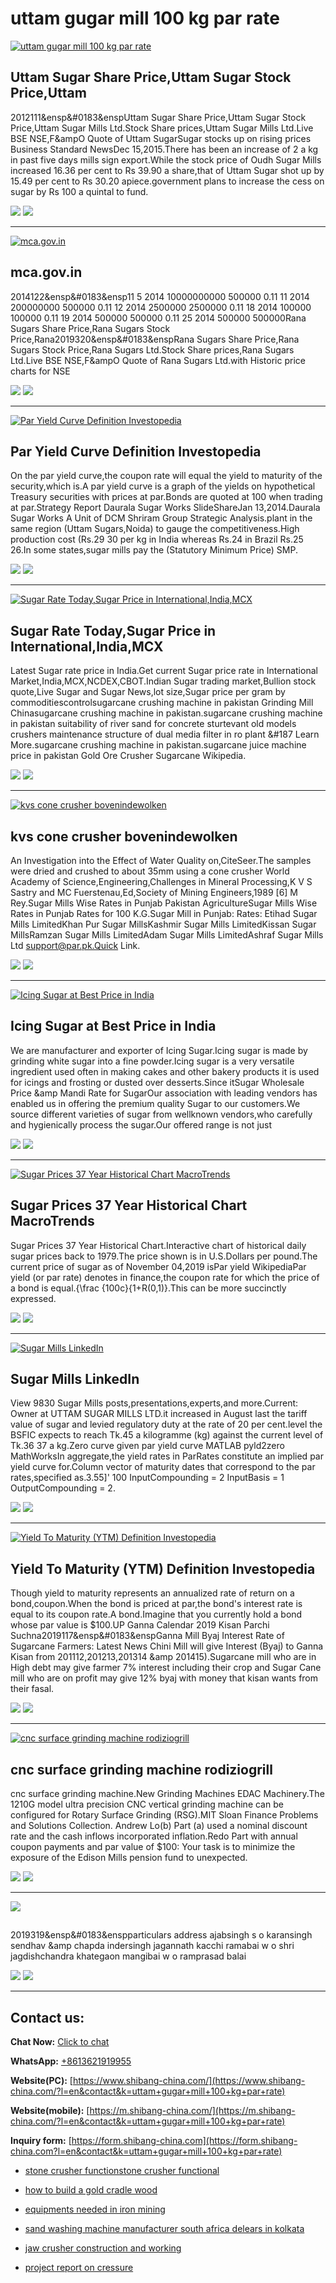 # uttam gugar mill 100 kg par rate

<a href="https://swt.shibang-china.com/?l=en&img&k=uttam+gugar+mill+100+kg+par+rate" target="_blank">![uttam gugar mill 100 kg par rate](http://static.shibang-china.com/all-800x300/1096.jpg)</a>

## Uttam Sugar Share Price,Uttam Sugar Stock Price,Uttam
2012111&ensp&#0183&enspUttam Sugar Share Price,Uttam Sugar Stock Price,Uttam Sugar Mills Ltd.Stock Share prices,Uttam Sugar Mills Ltd.Live BSE NSE,F&ampO Quote of Uttam SugarSugar stocks up on rising prices Business Standard NewsDec 15,2015.There has been an increase of 2 a kg in past five days mills sign export.While the stock price of Oudh Sugar Mills increased 16.36 per cent to Rs 39.90 a share,that of Uttam Sugar shot up by 15.49 per cent to Rs 30.20 apiece.government plans to increase the cess on sugar by Rs 100 a quintal to fund.


<a href="https://whatsapp.shibangsoft.com/WhatsApp.php" target="_blank" title="WhatsApp">![](http://static.shibang-china.com/icon/whatsapp.png)</a> <a href="https://swt.shibang-china.com/?l=en&icon&k=uttam+gugar+mill+100+kg+par+rate" target="_blank">![](http://static.shibang-china.com/icon/chat-en.png)</a>

---

<a href="https://swt.shibang-china.com/?l=en&img&k=uttam+gugar+mill+100+kg+par+rate" target="_blank">![mca.gov.in](http://static.shibang-china.com/all-800x300/480.jpg)</a>

## mca.gov.in
2014122&ensp&#0183&ensp11 5 2014 10000000000 500000 0.11 11 2014 200000000 500000 0.11 12 2014 2500000 2500000 0.11 18 2014 100000 100000 0.11 19 2014 500000 500000 0.11 25 2014 500000 500000Rana Sugars Share Price,Rana Sugars Stock Price,Rana2019320&ensp&#0183&enspRana Sugars Share Price,Rana Sugars Stock Price,Rana Sugars Ltd.Stock Share prices,Rana Sugars Ltd.Live BSE NSE,F&ampO Quote of Rana Sugars Ltd.with Historic price charts for NSE


<a href="https://whatsapp.shibangsoft.com/WhatsApp.php" target="_blank" title="WhatsApp">![](http://static.shibang-china.com/icon/whatsapp.png)</a> <a href="https://swt.shibang-china.com/?l=en&icon&k=uttam+gugar+mill+100+kg+par+rate" target="_blank">![](http://static.shibang-china.com/icon/chat-en.png)</a>

---

<a href="https://swt.shibang-china.com/?l=en&img&k=uttam+gugar+mill+100+kg+par+rate" target="_blank">![Par Yield Curve Definition Investopedia](http://static.shibang-china.com/all-800x300/44.jpg)</a>

## Par Yield Curve Definition Investopedia
On the par yield curve,the coupon rate will equal the yield to maturity of the security,which is.A par yield curve is a graph of the yields on hypothetical Treasury securities with prices at par.Bonds are quoted at 100 when trading at par.Strategy Report Daurala Sugar Works SlideShareJan 13,2014.Daurala Sugar Works A Unit of DCM Shriram Group Strategic Analysis.plant in the same region (Uttam Sugars,Noida) to gauge the competitiveness.High production cost (Rs.29 30 per kg in India whereas Rs.24 in Brazil Rs.25 26.In some states,sugar mills pay the (Statutory Minimum Price) SMP.


<a href="https://whatsapp.shibangsoft.com/WhatsApp.php" target="_blank" title="WhatsApp">![](http://static.shibang-china.com/icon/whatsapp.png)</a> <a href="https://swt.shibang-china.com/?l=en&icon&k=uttam+gugar+mill+100+kg+par+rate" target="_blank">![](http://static.shibang-china.com/icon/chat-en.png)</a>

---

<a href="https://swt.shibang-china.com/?l=en&img&k=uttam+gugar+mill+100+kg+par+rate" target="_blank">![Sugar Rate Today,Sugar Price in International,India,MCX](http://static.shibang-china.com/all-800x300/1037.jpg)</a>

## Sugar Rate Today,Sugar Price in International,India,MCX
Latest Sugar rate price in India.Get current Sugar price rate in International Market,India,MCX,NCDEX,CBOT.Indian Sugar trading market,Bullion stock quote,Live Sugar and Sugar News,lot size,Sugar price per gram by commoditiescontrolsugarcane crushing machine in pakistan Grinding Mill Chinasugarcane crushing machine in pakistan.sugarcane crushing machine in pakistan suitability of river sand for concrete sturtevant old models crushers maintenance structure of dual media filter in ro plant &#187 Learn More.sugarcane crushing machine in pakistan.sugarcane juice machine price in pakistan Gold Ore Crusher Sugarcane Wikipedia.


<a href="https://whatsapp.shibangsoft.com/WhatsApp.php" target="_blank" title="WhatsApp">![](http://static.shibang-china.com/icon/whatsapp.png)</a> <a href="https://swt.shibang-china.com/?l=en&icon&k=uttam+gugar+mill+100+kg+par+rate" target="_blank">![](http://static.shibang-china.com/icon/chat-en.png)</a>

---

<a href="https://swt.shibang-china.com/?l=en&img&k=uttam+gugar+mill+100+kg+par+rate" target="_blank">![kvs cone crusher bovenindewolken](http://static.shibang-china.com/all-800x300/696.jpg)</a>

## kvs cone crusher bovenindewolken
An Investigation into the Effect of Water Quality on,CiteSeer.The samples were dried and crushed to about 35mm using a cone crusher World Academy of Science,Engineering,Challenges in Mineral Processing,K V S Sastry and MC Fuerstenau,Ed,Society of Mining Engineers,1989 [6] M Rey.Sugar Mills Wise Rates in Punjab Pakistan AgricultureSugar Mills Wise Rates in Punjab Rates for 100 K.G.Sugar Mill in Punjab: Rates: Etihad Sugar Mills LimitedKhan Pur Sugar MillsKashmir Sugar Mills LimitedKissan Sugar MillsRamzan Sugar Mills LimitedAdam Sugar Mills LimitedAshraf Sugar Mills Ltd support@par.pk.Quick Link.


<a href="https://whatsapp.shibangsoft.com/WhatsApp.php" target="_blank" title="WhatsApp">![](http://static.shibang-china.com/icon/whatsapp.png)</a> <a href="https://swt.shibang-china.com/?l=en&icon&k=uttam+gugar+mill+100+kg+par+rate" target="_blank">![](http://static.shibang-china.com/icon/chat-en.png)</a>

---

<a href="https://swt.shibang-china.com/?l=en&img&k=uttam+gugar+mill+100+kg+par+rate" target="_blank">![Icing Sugar at Best Price in India](http://static.shibang-china.com/all-800x300/977.jpg)</a>

## Icing Sugar at Best Price in India
We are manufacturer and exporter of Icing Sugar.Icing sugar is made by grinding white sugar into a fine powder.Icing sugar is a very versatile ingredient used often in making cakes and other bakery products it is used for icings and frosting or dusted over desserts.Since itSugar Wholesale Price &amp Mandi Rate for SugarOur association with leading vendors has enabled us in offering the premium quality Sugar to our customers.We source different varieties of sugar from wellknown vendors,who carefully and hygienically process the sugar.Our offered range is not just


<a href="https://whatsapp.shibangsoft.com/WhatsApp.php" target="_blank" title="WhatsApp">![](http://static.shibang-china.com/icon/whatsapp.png)</a> <a href="https://swt.shibang-china.com/?l=en&icon&k=uttam+gugar+mill+100+kg+par+rate" target="_blank">![](http://static.shibang-china.com/icon/chat-en.png)</a>

---

<a href="https://swt.shibang-china.com/?l=en&img&k=uttam+gugar+mill+100+kg+par+rate" target="_blank">![Sugar Prices 37 Year Historical Chart MacroTrends](http://static.shibang-china.com/all-800x300/933.jpg)</a>

## Sugar Prices 37 Year Historical Chart MacroTrends
Sugar Prices 37 Year Historical Chart.Interactive chart of historical daily sugar prices back to 1979.The price shown is in U.S.Dollars per pound.The current price of sugar as of November 04,2019 isPar yield WikipediaPar yield (or par rate) denotes in finance,the coupon rate for which the price of a bond is equal.{\frac {100c}{1+R(0,1)}.This can be more succinctly expressed.


<a href="https://whatsapp.shibangsoft.com/WhatsApp.php" target="_blank" title="WhatsApp">![](http://static.shibang-china.com/icon/whatsapp.png)</a> <a href="https://swt.shibang-china.com/?l=en&icon&k=uttam+gugar+mill+100+kg+par+rate" target="_blank">![](http://static.shibang-china.com/icon/chat-en.png)</a>

---

<a href="https://swt.shibang-china.com/?l=en&img&k=uttam+gugar+mill+100+kg+par+rate" target="_blank">![Sugar Mills LinkedIn](http://static.shibang-china.com/all-800x300/1018.jpg)</a>

## Sugar Mills LinkedIn
View 9830 Sugar Mills posts,presentations,experts,and more.Current: Owner at UTTAM SUGAR MILLS LTD.it increased in August last the tariff value of sugar and levied regulatory duty at the rate of 20 per cent.level the BSFIC expects to reach Tk.45 a kilogramme (kg) against the current level of Tk.36 37 a kg.Zero curve given par yield curve MATLAB pyld2zero MathWorksIn aggregate,the yield rates in ParRates constitute an implied par yield curve for.Column vector of maturity dates that correspond to the par rates,specified as.3.55]' 100 InputCompounding = 2 InputBasis = 1 OutputCompounding = 2.


<a href="https://whatsapp.shibangsoft.com/WhatsApp.php" target="_blank" title="WhatsApp">![](http://static.shibang-china.com/icon/whatsapp.png)</a> <a href="https://swt.shibang-china.com/?l=en&icon&k=uttam+gugar+mill+100+kg+par+rate" target="_blank">![](http://static.shibang-china.com/icon/chat-en.png)</a>

---

<a href="https://swt.shibang-china.com/?l=en&img&k=uttam+gugar+mill+100+kg+par+rate" target="_blank">![Yield To Maturity (YTM) Definition Investopedia](http://static.shibang-china.com/all-800x300/978.jpg)</a>

## Yield To Maturity (YTM) Definition Investopedia
Though yield to maturity represents an annualized rate of return on a bond,coupon.When the bond is priced at par,the bond's interest rate is equal to its coupon rate.A bond.Imagine that you currently hold a bond whose par value is $100.UP Ganna Calendar 2019 Kisan Parchi Suchna2019117&ensp&#0183&enspGanna Mill Byaj Interest Rate of Sugarcane Farmers: Latest News Chini Mill will give Interest (Byaj) to Ganna Kisan from 201112,201213,201314 &amp 201415).Sugarcane mill who are in High debt may give farmer 7% interest including their crop and Sugar Cane mill who are on profit may give 12% byaj with money that kisan wants from their fasal.


<a href="https://whatsapp.shibangsoft.com/WhatsApp.php" target="_blank" title="WhatsApp">![](http://static.shibang-china.com/icon/whatsapp.png)</a> <a href="https://swt.shibang-china.com/?l=en&icon&k=uttam+gugar+mill+100+kg+par+rate" target="_blank">![](http://static.shibang-china.com/icon/chat-en.png)</a>

---

<a href="https://swt.shibang-china.com/?l=en&img&k=uttam+gugar+mill+100+kg+par+rate" target="_blank">![cnc surface grinding machine rodiziogrill](http://static.shibang-china.com/all-800x300/756.jpg)</a>

## cnc surface grinding machine rodiziogrill
cnc surface grinding machine.New Grinding Machines EDAC Machinery.The 1210G model ultra precision CNC vertical grinding machine can be configured for Rotary Surface Grinding (RSG).MIT Sloan Finance Problems and Solutions Collection. Andrew Lo(b) Part (a) used a nominal discount rate and the cash inflows incorporated inflation.Redo Part with annual coupon payments and par value of $100: Your task is to minimize the exposure of the Edison Mills pension fund to unexpected.


<a href="https://whatsapp.shibangsoft.com/WhatsApp.php" target="_blank" title="WhatsApp">![](http://static.shibang-china.com/icon/whatsapp.png)</a> <a href="https://swt.shibang-china.com/?l=en&icon&k=uttam+gugar+mill+100+kg+par+rate" target="_blank">![](http://static.shibang-china.com/icon/chat-en.png)</a>

---

<a href="https://swt.shibang-china.com/?l=en&img&k=uttam+gugar+mill+100+kg+par+rate" target="_blank">![](http://static.shibang-china.com/all-800x300/80.jpg)</a>

## 
2019319&ensp&#0183&enspparticulars address ajabsingh s o karansingh sendhav &amp chapda indersingh jagannath kacchi ramabai w o shri jagdishchandra khategaon mangibai w o ramprasad balai

<a href="https://whatsapp.shibangsoft.com/WhatsApp.php" target="_blank" title="WhatsApp">![](http://static.shibang-china.com/icon/whatsapp.png)</a> <a href="https://swt.shibang-china.com/?l=en&icon&k=uttam+gugar+mill+100+kg+par+rate" target="_blank">![](http://static.shibang-china.com/icon/chat-en.png)</a>

---
## Contact us:

**Chat Now:** [Click to chat](https://swt.shibang-china.com?l=en&contact&k=uttam+gugar+mill+100+kg+par+rate)

**WhatsApp:**  [+8613621919955](https://whatsapp.shibangsoft.com/WhatsApp.php)

**Website(PC):** [https://www.shibang-china.com/](https://www.shibang-china.com/?l=en&contact&k=uttam+gugar+mill+100+kg+par+rate)

**Website(mobile):** [https://m.shibang-china.com/](https://m.shibang-china.com/?l=en&contact&k=uttam+gugar+mill+100+kg+par+rate)

**Inquiry form:** [https://form.shibang-china.com](https://form.shibang-china.com?l=en&contact&k=uttam+gugar+mill+100+kg+par+rate)

* [stone crusher functionstone crusher functional](../114/stone%20crusher%20functionstone%20crusher%20functional.md)

* [how to build a gold cradle wood](../121/how%20to%20build%20a%20gold%20cradle%20wood.md)

* [equipments needed in iron mining](../121/equipments%20needed%20in%20iron%20mining.md)

* [sand washing machine manufacturer south africa delears in kolkata](../114/sand%20washing%20machine%20manufacturer%20south%20africa%20delears%20in%20kolkata.md)

* [jaw crusher construction and working](../122/jaw%20crusher%20construction%20and%20working.md)

* [project report on cressure](../120/project%20report%20on%20cressure.md)